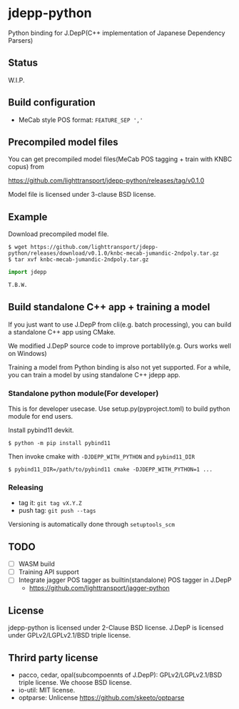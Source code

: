 # jdepp-python

Python binding for J.DepP(C++ implementation of Japanese Dependency Parsers)

## Status

W.I.P.

## Build configuration

* MeCab style POS format: `FEATURE_SEP ','`

## Precompiled model files

You can get precompiled model files(MeCab POS tagging + train with KNBC copus) from

https://github.com/lighttransport/jdepp-python/releases/tag/v0.1.0

Model file is licensed under 3-clause BSD license.

## Example

Download precompiled model file.

```
$ wget https://github.com/lighttransport/jdepp-python/releases/download/v0.1.0/knbc-mecab-jumandic-2ndpoly.tar.gz
$ tar xvf knbc-mecab-jumandic-2ndpoly.tar.gz
```

```py
import jdepp

T.B.W.
```

## Build standalone C++ app + training a model

If you just want to use J.DepP from cli(e.g. batch processing),
you can build a standalone C++ app using CMake.

We modified J.DepP source code to improve portablily(e.g. Ours works well on Windows)

Training a model from Python binding is also not yet supported.
For a while, you can train a model by using standalone C++ jdepp app.

### Standalone python module(For developer)

This is for developer usecase.
Use setup.py(pyproject.toml) to build python module for end users.

Install pybind11 devkit.

```
$ python -m pip install pybind11
```

Then invoke cmake with `-DJDEPP_WITH_PYTHON` and `pybind11_DIR`

```
$ pybind11_DIR=/path/to/pybind11 cmake -DJDEPP_WITH_PYTHON=1 ...
```


### Releasing

* tag it: `git tag vX.Y.Z`
* push tag: `git push --tags`

Versioning is automatically done through `setuptools_scm`

## TODO

- [ ] WASM build
- [ ] Training API support
- [ ] Integrate jagger POS tagger as builtin(standalone) POS tagger in J.DepP
  - https://github.com/lighttransport/jagger-python

## License

jdepp-python is licensed under 2-Clause BSD license.
J.DepP is licensed under GPLv2/LGPLv2.1/BSD triple license.

## Thrird party license

* pacco, cedar, opal(subcompoennts of J.DepP): GPLv2/LGPLv2.1/BSD triple license. We choose BSD license.
* io-util: MIT license.
* optparse: Unlicense https://github.com/skeeto/optparse
